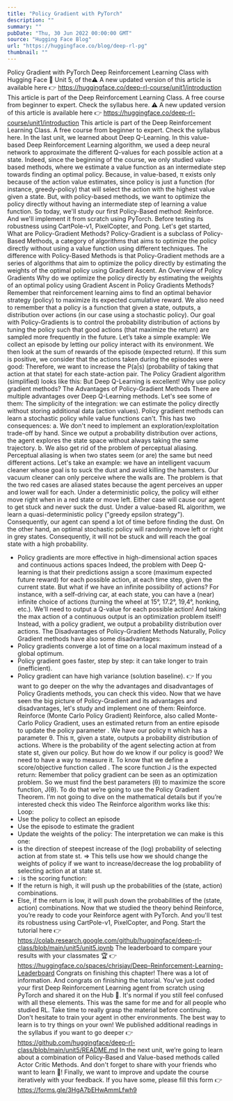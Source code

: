 ```yaml
---
title: "Policy Gradient with PyTorch"
description: ""
summary: ""
pubDate: "Thu, 30 Jun 2022 00:00:00 GMT"
source: "Hugging Face Blog"
url: "https://huggingface.co/blog/deep-rl-pg"
thumbnail: ""
---
```


Policy Gradient with PyTorch
Deep Reinforcement Learning Class with Hugging Face 🤗
Unit 5, of the⚠️ A new updated version of this article is available here 👉 https://huggingface.co/deep-rl-course/unit1/introduction
This article is part of the Deep Reinforcement Learning Class. A free course from beginner to expert. Check the syllabus here.
⚠️ A new updated version of this article is available here 👉 https://huggingface.co/deep-rl-course/unit1/introduction
This article is part of the Deep Reinforcement Learning Class. A free course from beginner to expert. Check the syllabus here.
In the last unit, we learned about Deep Q-Learning. In this value-based Deep Reinforcement Learning algorithm, we used a deep neural network to approximate the different Q-values for each possible action at a state.
Indeed, since the beginning of the course, we only studied value-based methods, where we estimate a value function as an intermediate step towards finding an optimal policy.
Because, in value-based, π exists only because of the action value estimates, since policy is just a function (for instance, greedy-policy) that will select the action with the highest value given a state.
But, with policy-based methods, we want to optimize the policy directly without having an intermediate step of learning a value function.
So today, we'll study our first Policy-Based method: Reinforce. And we'll implement it from scratch using PyTorch. Before testing its robustness using CartPole-v1, PixelCopter, and Pong.
Let's get started,
What are Policy-Gradient Methods?
Policy-Gradient is a subclass of Policy-Based Methods, a category of algorithms that aims to optimize the policy directly without using a value function using different techniques. The difference with Policy-Based Methods is that Policy-Gradient methods are a series of algorithms that aim to optimize the policy directly by estimating the weights of the optimal policy using Gradient Ascent.
An Overview of Policy Gradients
Why do we optimize the policy directly by estimating the weights of an optimal policy using Gradient Ascent in Policy Gradients Methods?
Remember that reinforcement learning aims to find an optimal behavior strategy (policy) to maximize its expected cumulative reward.
We also need to remember that a policy is a function that given a state, outputs, a distribution over actions (in our case using a stochastic policy).
Our goal with Policy-Gradients is to control the probability distribution of actions by tuning the policy such that good actions (that maximize the return) are sampled more frequently in the future.
Let’s take a simple example:
We collect an episode by letting our policy interact with its environment.
We then look at the sum of rewards of the episode (expected return). If this sum is positive, we consider that the actions taken during the episodes were good: Therefore, we want to increase the P(a|s) (probability of taking that action at that state) for each state-action pair.
The Policy Gradient algorithm (simplified) looks like this:
But Deep Q-Learning is excellent! Why use policy gradient methods?
The Advantages of Policy-Gradient Methods
There are multiple advantages over Deep Q-Learning methods. Let's see some of them:
The simplicity of the integration: we can estimate the policy directly without storing additional data (action values).
Policy gradient methods can learn a stochastic policy while value functions can't.
This has two consequences:
a. We don't need to implement an exploration/exploitation trade-off by hand. Since we output a probability distribution over actions, the agent explores the state space without always taking the same trajectory.
b. We also get rid of the problem of perceptual aliasing. Perceptual aliasing is when two states seem (or are) the same but need different actions.
Let's take an example: we have an intelligent vacuum cleaner whose goal is to suck the dust and avoid killing the hamsters.
Our vacuum cleaner can only perceive where the walls are.
The problem is that the two red cases are aliased states because the agent perceives an upper and lower wall for each.
Under a deterministic policy, the policy will either move right when in a red state or move left. Either case will cause our agent to get stuck and never suck the dust.
Under a value-based RL algorithm, we learn a quasi-deterministic policy ("greedy epsilon strategy"). Consequently, our agent can spend a lot of time before finding the dust.
On the other hand, an optimal stochastic policy will randomly move left or right in grey states. Consequently, it will not be stuck and will reach the goal state with a high probability.
- Policy gradients are more effective in high-dimensional action spaces and continuous actions spaces
Indeed, the problem with Deep Q-learning is that their predictions assign a score (maximum expected future reward) for each possible action, at each time step, given the current state.
But what if we have an infinite possibility of actions?
For instance, with a self-driving car, at each state, you can have a (near) infinite choice of actions (turning the wheel at 15°, 17.2°, 19,4°, honking, etc.). We'll need to output a Q-value for each possible action! And taking the max action of a continuous output is an optimization problem itself!
Instead, with a policy gradient, we output a probability distribution over actions.
The Disadvantages of Policy-Gradient Methods
Naturally, Policy Gradient methods have also some disadvantages:
- Policy gradients converge a lot of time on a local maximum instead of a global optimum.
- Policy gradient goes faster, step by step: it can take longer to train (inefficient).
- Policy gradient can have high variance (solution baseline).
👉 If you want to go deeper on the why the advantages and disadvantages of Policy Gradients methods, you can check this video.
Now that we have seen the big picture of Policy-Gradient and its advantages and disadvantages, let's study and implement one of them: Reinforce.
Reinforce (Monte Carlo Policy Gradient)
Reinforce, also called Monte-Carlo Policy Gradient, uses an estimated return from an entire episode to update the policy parameter .
We have our policy π which has a parameter θ. This π, given a state, outputs a probability distribution of actions.
Where is the probability of the agent selecting action at from state st, given our policy.
But how do we know if our policy is good? We need to have a way to measure it. To know that we define a score/objective function called .
The score function J is the expected return:
Remember that policy gradient can be seen as an optimization problem. So we must find the best parameters (θ) to maximize the score function, J(θ).
To do that we’re going to use the Policy Gradient Theorem. I’m not going to dive on the mathematical details but if you’re interested check this video
The Reinforce algorithm works like this: Loop:
- Use the policy to collect an episode
- Use the episode to estimate the gradient
- Update the weights of the policy:
The interpretation we can make is this one:
- is the direction of steepest increase of the (log) probability of selecting action at from state st. => This tells use how we should change the weights of policy if we want to increase/decrease the log probability of selecting action at at state st.
- : is the scoring function:
- If the return is high, it will push up the probabilities of the (state, action) combinations.
- Else, if the return is low, it will push down the probabilities of the (state, action) combinations.
Now that we studied the theory behind Reinforce, you’re ready to code your Reinforce agent with PyTorch. And you'll test its robustness using CartPole-v1, PixelCopter, and Pong.
Start the tutorial here 👉 https://colab.research.google.com/github/huggingface/deep-rl-class/blob/main/unit5/unit5.ipynb
The leaderboard to compare your results with your classmates 🏆 👉 https://huggingface.co/spaces/chrisjay/Deep-Reinforcement-Learning-Leaderboard
Congrats on finishing this chapter! There was a lot of information. And congrats on finishing the tutorial. You’ve just coded your first Deep Reinforcement Learning agent from scratch using PyTorch and shared it on the Hub 🥳.
It's normal if you still feel confused with all these elements. This was the same for me and for all people who studied RL.
Take time to really grasp the material before continuing.
Don't hesitate to train your agent in other environments. The best way to learn is to try things on your own!
We published additional readings in the syllabus if you want to go deeper 👉 https://github.com/huggingface/deep-rl-class/blob/main/unit5/README.md
In the next unit, we’re going to learn about a combination of Policy-Based and Value-based methods called Actor Critic Methods.
And don't forget to share with your friends who want to learn 🤗!
Finally, we want to improve and update the course iteratively with your feedback. If you have some, please fill this form 👉 https://forms.gle/3HgA7bEHwAmmLfwh9